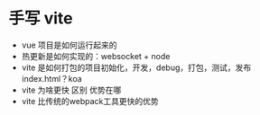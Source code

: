 # 手写 vite

- vue 项目是如何运行起来的
- 热更新是如何实现的：websocket + node
- vite 是如何打包的项目初始化，开发，debug，打包，测试，发布
  index.html？koa
- vite 为啥更快 区别 优势在哪
 - vite 比传统的webpack工具更快的优势


